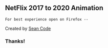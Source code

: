 ## NetFlix 2017 to 2020 Animation

`For best experience open on Firefox -- `


Created by [Sean Code](https://github.com/sean-code)

### Thanks!
